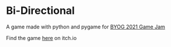 # Bi-Directional

A game made with python and pygame for [BYOG 2021 Game Jam](https://itch.io/jam/byog)

Find the game [here](https://pythony.itch.io/bi-directional) on itch.io
